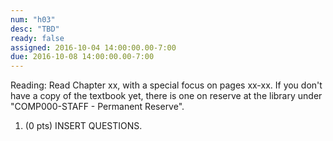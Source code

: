 ```yaml
---
num: "h03"
desc: "TBD"
ready: false
assigned: 2016-10-04 14:00:00.00-7:00
due: 2016-10-08 14:00:00.00-7:00
---
```

Reading: Read Chapter xx, with a special focus on pages xx-xx.    If you don't have a copy of the textbook yet, there is one on reserve at the library under "COMP000-STAFF - Permanent Reserve".

1.	(0 pts) INSERT QUESTIONS.
	<div style="margin-bottom:4em"></div>
